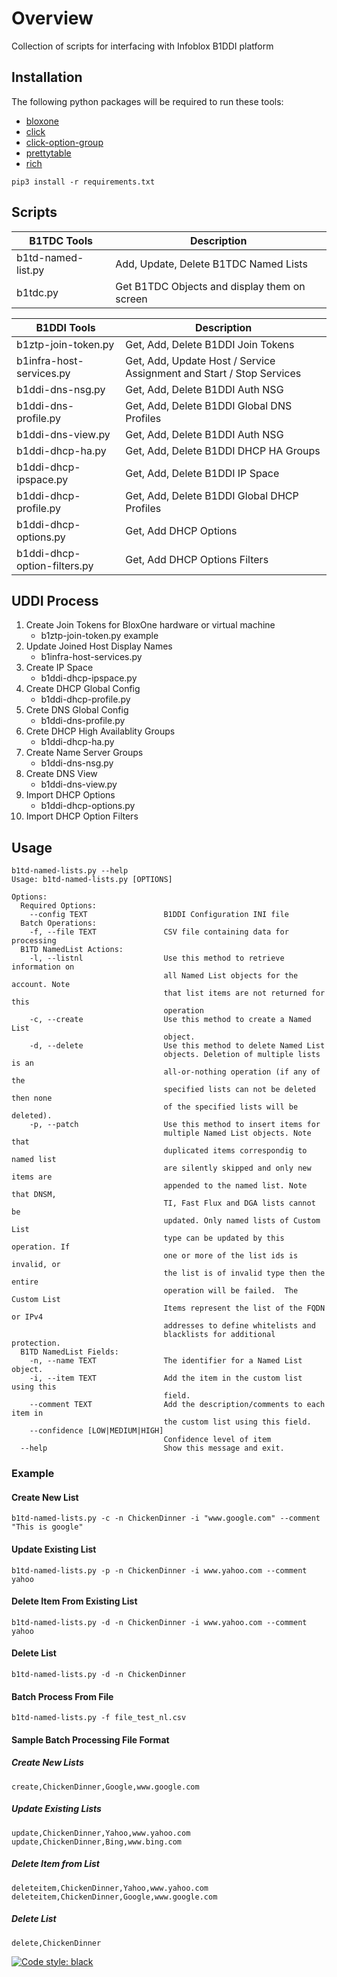 # Overview
Collection of scripts for interfacing with Infoblox B1DDI platform

## Installation
The following python packages will be required to run these tools:
- [bloxone](https://github.com/ccmarris/python-bloxone)
- [click](https://click.palletsprojects.com/en/stable/)
- [click-option-group](https://click-option-group.readthedocs.io/en/latest/)
- [prettytable](https://github.com/prettytable/prettytable)
- [rich](https://github.com/Textualize/rich)
```
pip3 install -r requirements.txt
```

## Scripts
| B1TDC Tools | Description |
| ---- | ---- |
| b1td-named-list.py | Add, Update, Delete B1TDC Named Lists |
| b1tdc.py | Get B1TDC Objects and display them on screen |

| B1DDI Tools | Description |
| ---- | ---- |
| b1ztp-join-token.py | Get, Add, Delete B1DDI Join Tokens |
| b1infra-host-services.py | Get, Add, Update Host / Service Assignment and Start / Stop Services |
| b1ddi-dns-nsg.py | Get, Add, Delete B1DDI Auth NSG |
| b1ddi-dns-profile.py | Get, Add, Delete B1DDI Global DNS Profiles |
| b1ddi-dns-view.py | Get, Add, Delete B1DDI Auth NSG |
| b1ddi-dhcp-ha.py | Get, Add, Delete B1DDI DHCP HA Groups |
| b1ddi-dhcp-ipspace.py | Get, Add, Delete B1DDI IP Space |
| b1ddi-dhcp-profile.py | Get, Add, Delete B1DDI Global DHCP Profiles |
| b1ddi-dhcp-options.py | Get, Add DHCP Options |
| b1ddi-dhcp-option-filters.py | Get, Add DHCP Options Filters |


## UDDI Process
1. Create Join Tokens for BloxOne hardware or virtual machine
    - b1ztp-join-token.py example
2. Update Joined Host Display Names
    - b1infra-host-services.py
3. Create IP Space
    - b1ddi-dhcp-ipspace.py
4. Create DHCP Global Config
    - b1ddi-dhcp-profile.py
5. Crete DNS Global Config
    - b1ddi-dns-profile.py
6. Crete DHCP High Availablity Groups
    - b1ddi-dhcp-ha.py
7. Create Name Server Groups
    - b1ddi-dns-nsg.py
8. Create DNS View
    - b1ddi-dns-view.py
9. Import DHCP Options
    - b1ddi-dhcp-options.py	
10. Import DHCP Option Filters

## Usage
```
b1td-named-lists.py --help
Usage: b1td-named-lists.py [OPTIONS]

Options:
  Required Options:
    --config TEXT                 B1DDI Configuration INI file
  Batch Operations:
    -f, --file TEXT               CSV file containing data for processing
  B1TD NamedList Actions:
    -l, --listnl                  Use this method to retrieve information on
                                  all Named List objects for the account. Note
                                  that list items are not returned for this
                                  operation
    -c, --create                  Use this method to create a Named List
                                  object.
    -d, --delete                  Use this method to delete Named List
                                  objects. Deletion of multiple lists is an
                                  all-or-nothing operation (if any of the
                                  specified lists can not be deleted then none
                                  of the specified lists will be deleted).
    -p, --patch                   Use this method to insert items for
                                  multiple Named List objects. Note that
                                  duplicated items correspondig to named list
                                  are silently skipped and only new items are
                                  appended to the named list. Note that DNSM,
                                  TI, Fast Flux and DGA lists cannot be
                                  updated. Only named lists of Custom List
                                  type can be updated by this operation. If
                                  one or more of the list ids is invalid, or
                                  the list is of invalid type then the entire
                                  operation will be failed.  The Custom List
                                  Items represent the list of the FQDN or IPv4
                                  addresses to define whitelists and
                                  blacklists for additional protection.
  B1TD NamedList Fields:
    -n, --name TEXT               The identifier for a Named List object.
    -i, --item TEXT               Add the item in the custom list using this
                                  field.
    --comment TEXT                Add the description/comments to each item in
                                  the custom list using this field.
    --confidence [LOW|MEDIUM|HIGH]
                                  Confidence level of item
  --help                          Show this message and exit.
```

### Example
#### Create New List
```
b1td-named-lists.py -c -n ChickenDinner -i "www.google.com" --comment "This is google"
```
#### Update Existing List
```
b1td-named-lists.py -p -n ChickenDinner -i www.yahoo.com --comment yahoo
```
#### Delete Item From Existing List
```
b1td-named-lists.py -d -n ChickenDinner -i www.yahoo.com --comment yahoo
```
#### Delete List
```
b1td-named-lists.py -d -n ChickenDinner
```
#### Batch Process From File
```
b1td-named-lists.py -f file_test_nl.csv
```

#### Sample Batch Processing File Format
##### Create New Lists
```
create,ChickenDinner,Google,www.google.com
```
##### Update Existing Lists
```
update,ChickenDinner,Yahoo,www.yahoo.com
update,ChickenDinner,Bing,www.bing.com
```
##### Delete Item from List
```
deleteitem,ChickenDinner,Yahoo,www.yahoo.com
deleteitem,ChickenDinner,Google,www.google.com
```
##### Delete List
```
delete,ChickenDinner
```


[![Code style: black](https://img.shields.io/badge/code%20style-black-000000.svg)](https://github.com/psf/black)
